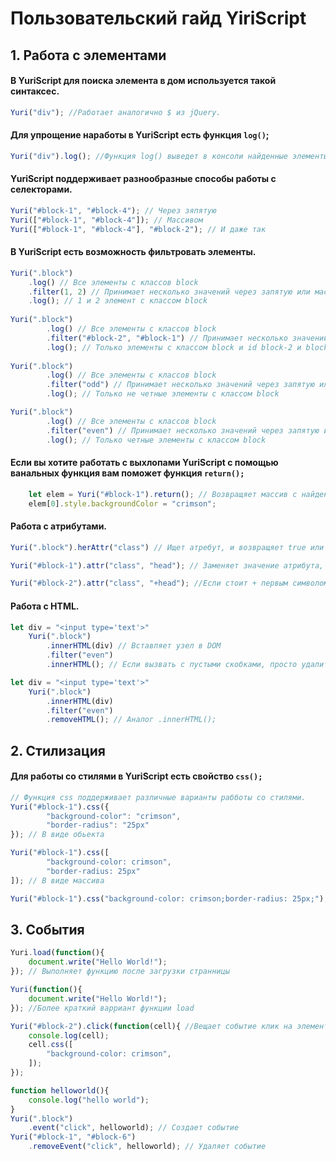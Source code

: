 # Пользовательский гайд YiriScript
## 1. Работа с элементами


#### В YuriScript для поиска элемента в дом используется такой синтаксес.
```javascript 
Yuri("div"); //Работает аналогично $ из jQuery.
``` 
#### Для упрощение наработы в YuriScript есть функция `log()`;
```javascript 
Yuri("div").log(); //Функция log() выведет в консоли найденные элементы.
``` 
#### YuriScript поддерживает разнообразные способы работы с селекторами.
```javascript 
Yuri("#block-1", "#block-4"); // Через зяпятую
Yuri(["#block-1", "#block-4"]); // Массивом
Yuri(["#block-1", "#block-4"], "#block-2"); // И даже так
```
#### В YuriScript есть возможность фильтровать элементы.
```javascript 
Yuri(".block")
    .log() // Все элементы с классов block
    .filter(1, 2) // Принимает несколько значений через запятую или массивом
    .log(); // 1 и 2 элемент с классом block
    
Yuri(".block")
        .log() // Все элементы с классов block
        .filter("#block-2", "#block-1") // Принимает несколько значений через запятую или массивом
        .log(); // Только элементы с классом block и id block-2 и block-1
        
Yuri(".block")
        .log() // Все элементы с классов block
        .filter("odd") // Принимает несколько значений через запятую или массивом
        .log(); // Только не четные элементы c классом block

Yuri(".block")
        .log() // Все элементы с классов block
        .filter("even") // Принимает несколько значений через запятую или массивом
        .log(); // Только четные элементы c классом block
``` 
#### Если вы хотите работать с выхлопами YuriScript с помощью ванальных функция вам поможет функция `return();`
```javascript
    let elem = Yuri("#block-1").return(); // Возвращяет массив с найденными элементами, даже есди в найден всего один элемент
    elem[0].style.backgroundColor = "crimson";
```
#### Работа с атрибутами.
```javascript
Yuri(".block").herAttr("class") // Ищет атребут, и возвращяет true или false в зависимости  от результата.

Yuri("#block-1").attr("class", "head"); // Заменяет значение атрибута, первый аргумент название атребута, второй его значение

Yuri("#block-2").attr("class", "+head"); //Если стоит + первым символом, то он сохранит предыдущее значение атрибута, и добавит новый
```
#### Работа с HTML.
```javascript
let div = "<input type='text'>"
    Yuri(".block")
        .innerHTML(div) // Вставляет узел в DOM
        .filter("even")
        .innerHTML(); // Если вызвать с пустыми скобками, просто удалит узел DOM

let div = "<input type='text'>"
    Yuri(".block")
        .innerHTML(div) 
        .filter("even")
        .removeHTML(); // Аналог .innerHTML();
```

## 2. Стилизация

#### Для работы со стилями в YuriScript есть свойство `css();`
```javascript
// Функция css поддерживает различные варианты рабботы со стилями.
Yuri("#block-1").css({
        "background-color": "crimson",
        "border-radius": "25px"
}); // В виде обьекта

Yuri("#block-1").css([
        "background-color: crimson",
        "border-radius: 25px"
]); // В виде массива

Yuri("#block-1").css("background-color: crimson;border-radius: 25px;"); // И в строку
```

## 3. События
```javascript
Yuri.load(function(){
    document.write("Hello World!");
}); // Выполняет функцию после загрузки странницы

Yuri(function(){
    document.write("Hello World!");
}); //Более краткий варриант функции load

Yuri("#block-2").click(function(cell){ //Вещает событие клик на элемент. В качестве 1 аргумента в фунцию подается выхлоп фукнции, с которым в дальнейшем можно взаимодействовать с помощью функцию YuriScript.
    console.log(cell);
    cell.css([
        "background-color: crimson",
    ]);
});

function helloworld(){
    console.log("hello world");
}
Yuri(".block")
    .event("click", helloworld); // Создает событие 
Yuri("#block-1", "#block-6")
    .removeEvent("click", helloworld); // Удаляет событие
```
